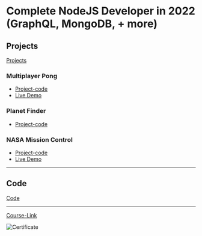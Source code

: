 # Complete NodeJS Developer in 2022 (GraphQL, MongoDB, + more)

## Projects

[Projects](Projects)

### Multiplayer Pong

- [Project-code](./Projects/multiplayer-pong)
- [Live Demo]()

### Planet Finder

- [Project-code](./Projects/planets-project)

### NASA Mission Control

- [Project-code](./Projects/nasa-project)
- [Live Demo]()

---

## Code

[Code](Code)

---

[Course-Link](https://www.udemy.com/course/complete-nodejs-developer-zero-to-mastery/)<br>

![Certificate](https://via.placeholder.com/468x300?text=Certificate+Here)
